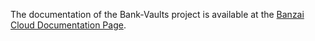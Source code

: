 The documentation of the Bank-Vaults project is available at the [Banzai Cloud Documentation Page](https://banzaicloud.com/docs/bank-vaults/).
